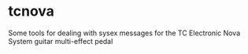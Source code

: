# tcnova
Some tools for dealing with sysex messages for the TC Electronic Nova System guitar multi-effect pedal
